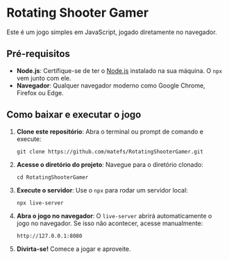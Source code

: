 
# Rotating Shooter Gamer

Este é um jogo simples em JavaScript, jogado diretamente no navegador.

## Pré-requisitos

-   **Node.js**: Certifique-se de ter o [Node.js](https://nodejs.org/) instalado na sua máquina. O `npx` vem junto com ele.
-   **Navegador**: Qualquer navegador moderno como Google Chrome, Firefox ou Edge.

## Como baixar e executar o jogo

1.  **Clone este repositório**: Abra o terminal ou prompt de comando e execute:
     
    
    `git clone https://github.com/matefs/RotatingShooterGamer.git` 
    
2.  **Acesse o diretório do projeto**: Navegue para o diretório clonado:
     
    
    `cd RotatingShooterGamer` 
    
3.  **Execute o servidor**: Use o `npx` para rodar um servidor local:
     
    
    `npx live-server` 
    
4.  **Abra o jogo no navegador**: O `live-server` abrirá automaticamente o jogo no navegador. Se isso não acontecer, acesse manualmente:
     
    
    `http://127.0.0.1:8080` 
    
5.  **Divirta-se!** Comece a jogar e aproveite.